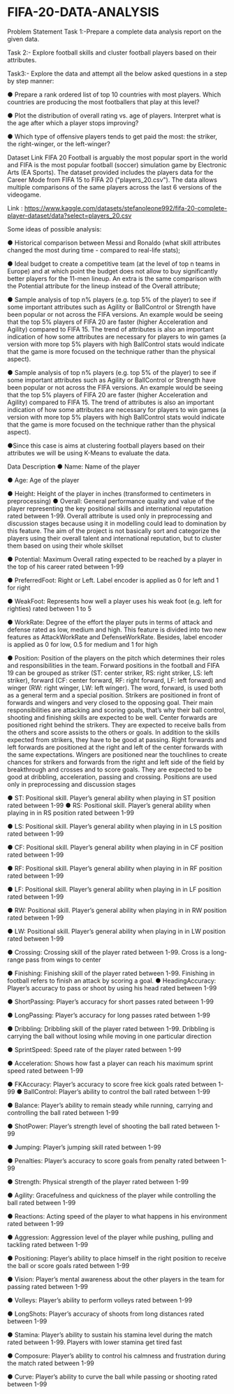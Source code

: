 # FIFA-20-DATA-ANALYSIS
Problem Statement
Task 1:-Prepare a complete data analysis report on the given data.

Task 2:- Explore football skills and cluster football players based on their attributes.

Task3:- Explore the data and attempt all the below asked questions in a step by step manner:

● Prepare a rank ordered list of top 10 countries with most players. Which countries are producing the most footballers that play at this level?

● Plot the distribution of overall rating vs. age of players. Interpret what is the age after which a player stops improving?

● Which type of offensive players tends to get paid the most: the striker, the right-winger, or the left-winger?

Dataset Link
FIFA 20 Football is arguably the most popular sport in the world and FIFA is the most popular football (soccer) simulation game by Electronic Arts (EA Sports). The dataset provided includes the players data for the Career Mode from FIFA 15 to FIFA 20 ("players_20.csv"). The data allows multiple comparisons of the same players across the last 6 versions of the videogame.

Link : https://www.kaggle.com/datasets/stefanoleone992/fifa-20-complete-player-dataset/data?select=players_20.csv

Some ideas of possible analysis:

● Historical comparison between Messi and Ronaldo (what skill attributes changed the most during time - compared to real-life stats);

● Ideal budget to create a competitive team (at the level of top n teams in Europe) and at which point the budget does not allow to buy significantly better players for the 11-men lineup. An extra is the same comparison with the Potential attribute for the lineup instead of the Overall attribute;

● Sample analysis of top n% players (e.g. top 5% of the player) to see if some important attributes such as Agility or BallControl or Strength have been popular or not across the FIFA versions. An example would be seeing that the top 5% players of FIFA 20 are faster (higher Acceleration and Agility) compared to FIFA 15. The trend of attributes is also an important indication of how some attributes are necessary for players to win games (a version with more top 5% players with high BallControl stats would indicate that the game is more focused on the technique rather than the physical aspect).

● Sample analysis of top n% players (e.g. top 5% of the player) to see if some important attributes such as Agility or BallControl or Strength have been popular or not across the FIFA versions. An example would be seeing that the top 5% players of FIFA 20 are faster (higher Acceleration and Agility) compared to FIFA 15. The trend of attributes is also an important indication of how some attributes are necessary for players to win games (a version with more top 5% players with high BallControl stats would indicate that the game is more focused on the technique rather than the physical aspect).

●Since this case is aims at clustering football players based on their attributes we will be using K-Means to evaluate the data.

Data Description
● Name: Name of the player

● Age: Age of the player

● Height: Height of the player in inches (transformed to centimeters in preprocessing)
● Overall: General performance quality and value of the player representing the key positional skills and international reputation rated between 1-99. Overall attribute is used only in preprocessing and discussion stages because using it in modelling could lead to domination by this feature. The aim of the project is not basically sort and categorize the players using their overall talent and international reputation, but to cluster them based on using their whole skillset

● Potential: Maximum Overall rating expected to be reached by a player in the top of his career rated between 1-99

● PreferredFoot: Right or Left. Label encoder is applied as 0 for left and 1 for right

● WeakFoot: Represents how well a player uses his weak foot (e.g. left for righties) rated between 1 to 5

● WorkRate: Degree of the effort the player puts in terms of attack and defense rated as low, medium and high. This feature is divided into two new features as AttackWorkRate and DefenseWorkRate. Besides, label encoder is applied as 0 for low, 0.5 for medium and 1 for high

● Position: Position of the players on the pitch which determines their roles and responsibilities in the team. Forward positions in the football and FIFA 19 can be grouped as striker (ST: center striker, RS: right striker, LS: left striker), forward (CF: center forward, RF: right forward, LF: left forward) and winger (RW: right winger, LW: left winger). The word, forward, is used both as a general term and a special position. Strikers are positioned in front of forwards and wingers and very closed to the opposing goal. Their main responsibilities are attacking and scoring goals, that’s why their ball control, shooting and finishing skills are expected to be well. Center forwards are positioned right behind the strikers. They are expected to receive balls from the others and score assists to the others or goals. In addition to the skills expected from strikers, they have to be good at passing. Right forwards and left forwards are positioned at the right and left of the center forwards with the same expectations. Wingers are positioned near the touchlines to create chances for strikers and forwards from the right and left side of the field by breakthrough and crosses and to score goals. They are expected to be good at dribbling, acceleration, passing and crossing. Positions are used only in preprocessing and discussion stages

● ST: Positional skill. Player’s general ability when playing in ST position rated between 1-99
● RS: Positional skill. Player’s general ability when playing in in RS position rated between 1-99

● LS: Positional skill. Player’s general ability when playing in in LS position rated between 1-99

● CF: Positional skill. Player’s general ability when playing in in CF position rated between 1-99

● RF: Positional skill. Player’s general ability when playing in in RF position rated between 1-99

● LF: Positional skill. Player’s general ability when playing in in LF position rated between 1-99

● RW: Positional skill. Player’s general ability when playing in in RW position rated between 1-99

● LW: Positional skill. Player’s general ability when playing in in LW position rated between 1-99

● Crossing: Crossing skill of the player rated between 1-99. Cross is a long-range pass from wings to center

● Finishing: Finishing skill of the player rated between 1-99. Finishing in football refers to finish an attack by scoring a goal. ● HeadingAccuracy: Player’s accuracy to pass or shoot by using his head rated between 1-99

● ShortPassing: Player’s accuracy for short passes rated between 1-99

● LongPassing: Player’s accuracy for long passes rated between 1-99

● Dribbling: Dribbling skill of the player rated between 1-99. Dribbling is carrying the ball without losing while moving in one particular direction

● SprintSpeed: Speed rate of the player rated between 1-99

● Acceleration: Shows how fast a player can reach his maximum sprint speed rated between 1-99

● FKAccuracy: Player’s accuracy to score free kick goals rated between 1-99
● BallControl: Player’s ability to control the ball rated between 1-99

● Balance: Player’s ability to remain steady while running, carrying and controlling the ball rated between 1-99

● ShotPower: Player’s strength level of shooting the ball rated between 1-99

● Jumping: Player’s jumping skill rated between 1-99

● Penalties: Player’s accuracy to score goals from penalty rated between 1-99

● Strength: Physical strength of the player rated between 1-99

● Agility: Gracefulness and quickness of the player while controlling the ball rated between 1-99

● Reactions: Acting speed of the player to what happens in his environment rated between 1-99

● Aggression: Aggression level of the player while pushing, pulling and tackling rated between 1-99

● Positioning: Player’s ability to place himself in the right position to receive the ball or score goals rated between 1-99

● Vision: Player’s mental awareness about the other players in the team for passing rated between 1-99

● Volleys: Player’s ability to perform volleys rated between 1-99

● LongShots: Player’s accuracy of shoots from long distances rated between 1-99

● Stamina: Player’s ability to sustain his stamina level during the match rated between 1-99. Players with lower stamina get tired fast

● Composure: Player’s ability to control his calmness and frustration during the match rated between 1-99

● Curve: Player’s ability to curve the ball while passing or shooting rated between 1-99

